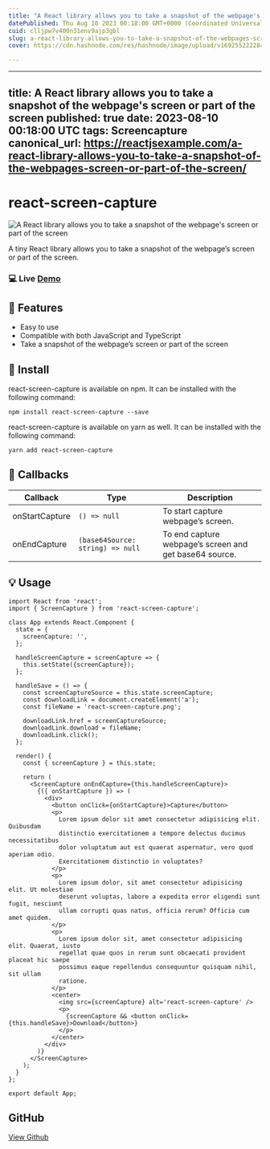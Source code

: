 ```yaml
---
title: "A React library allows you to take a snapshot of the webpage's screen or part of the screen"
datePublished: Thu Aug 10 2023 00:18:00 GMT+0000 (Coordinated Universal Time)
cuid: clljpw7v400n31env9ajp3gbl
slug: a-react-library-allows-you-to-take-a-snapshot-of-the-webpages-screen-or-part-of-the-screen-1
cover: https://cdn.hashnode.com/res/hashnode/image/upload/v1692552222847/8ef95b60-2667-4a5d-812f-d03da1c4fb55.jpeg

---
```


---
title: A React library allows you to take a snapshot of the webpage's screen or part of the screen
published: true
date: 2023-08-10 00:18:00 UTC
tags: Screencapture
canonical_url: https://reactjsexample.com/a-react-library-allows-you-to-take-a-snapshot-of-the-webpages-screen-or-part-of-the-screen/
---

# react-screen-capture
 ![A React library allows you to take a snapshot of the webpage's screen or part of the screen](https://cdn.hashnode.com/res/hashnode/image/upload/v1692552222847/8ef95b60-2667-4a5d-812f-d03da1c4fb55.jpeg)

A tiny React library allows you to take a snapshot of the webpage’s screen or part of the screen.

### 💻 Live [Demo](https://codesandbox.io/s/react-screen-capture-i9f4d)

## 🎁 Features

- Easy to use
- Compatible with both JavaScript and TypeScript
- Take a snapshot of the webpage’s screen or part of the screen

## 🔧 Install

react-screen-capture is available on npm. It can be installed with the following command:

```
npm install react-screen-capture --save

```

react-screen-capture is available on yarn as well. It can be installed with the following command:

```
yarn add react-screen-capture

```

## 🔰 Callbacks

| Callback | Type | Description |
| --- | --- | --- |
| onStartCapture | `() => null` | To start capture webpage’s screen. |
| onEndCapture | `(base64Source: string) => null` | To end capture webpage’s screen and get base64 source. |

## 💡 Usage

```
import React from 'react';
import { ScreenCapture } from 'react-screen-capture';

class App extends React.Component {
  state = {
    screenCapture: '',
  };

  handleScreenCapture = screenCapture => {
    this.setState({screenCapture});
  };

  handleSave = () => {
    const screenCaptureSource = this.state.screenCapture;
    const downloadLink = document.createElement('a');
    const fileName = 'react-screen-capture.png';

    downloadLink.href = screenCaptureSource;
    downloadLink.download = fileName;
    downloadLink.click();
  };

  render() {
    const { screenCapture } = this.state;

    return (
      <ScreenCapture onEndCapture={this.handleScreenCapture}>
        {({ onStartCapture }) => (
          <div>
            <button onClick={onStartCapture}>Capture</button>
            <p>
              Lorem ipsum dolor sit amet consectetur adipisicing elit. Quibusdam
              distinctio exercitationem a tempore delectus ducimus necessitatibus
              dolor voluptatum aut est quaerat aspernatur, vero quod aperiam odio.
              Exercitationem distinctio in voluptates?
            </p>
            <p>
              Lorem ipsum dolor, sit amet consectetur adipisicing elit. Ut molestiae
              deserunt voluptas, labore a expedita error eligendi sunt fugit, nesciunt
              ullam corrupti quas natus, officia rerum? Officia cum amet quidem.
            </p>
            <p>
              Lorem ipsum dolor sit, amet consectetur adipisicing elit. Quaerat, iusto
              repellat quae quos in rerum sunt obcaecati provident placeat hic saepe
              possimus eaque repellendus consequuntur quisquam nihil, sit ullam
              ratione.
            </p>
            <center>
              <img src={screenCapture} alt='react-screen-capture' />
              <p>
                {screenCapture && <button onClick={this.handleSave}>Download</button>}
              </p>
            </center>
          </div>
        )}
      </ScreenCapture>
    );
  }
};

export default App;
```

## GitHub

[View Github](https://github.com/marsinlegend/React-Screen-Capture?ref=reactjsexample.com)